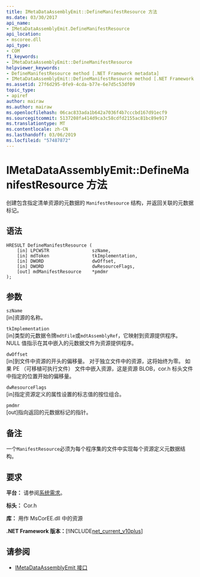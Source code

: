 ```yaml
---
title: IMetaDataAssemblyEmit::DefineManifestResource 方法
ms.date: 03/30/2017
api_name:
- IMetaDataAssemblyEmit.DefineManifestResource
api_location:
- mscoree.dll
api_type:
- COM
f1_keywords:
- IMetaDataAssemblyEmit::DefineManifestResource
helpviewer_keywords:
- DefineManifestResource method [.NET Framework metadata]
- IMetaDataAssemblyEmit::DefineManifestResource method [.NET Framework metadata]
ms.assetid: 27f6d295-0fe9-4cda-b77e-6e7d5c53df09
topic_type:
- apiref
author: mairaw
ms.author: mairaw
ms.openlocfilehash: 06cac833ada1b642a7036f4b7cccbd167d91ecf9
ms.sourcegitcommit: 5137208fa414d9ca3c58cdfd2155ac81bc89e917
ms.translationtype: MT
ms.contentlocale: zh-CN
ms.lasthandoff: 03/06/2019
ms.locfileid: "57487872"
---
```

# <a name="imetadataassemblyemitdefinemanifestresource-method"></a>IMetaDataAssemblyEmit::DefineManifestResource 方法
创建包含指定清单资源的元数据的 `ManifestResource` 结构，并返回关联的元数据标记。  
  
## <a name="syntax"></a>语法  
  
```  
HRESULT DefineManifestResource (  
    [in] LPCWSTR                szName,   
    [in] mdToken                tkImplementation,   
    [in] DWORD                  dwOffset,   
    [in] DWORD                  dwResourceFlags,  
    [out] mdManifestResource    *pmdmr  
);  
```  
  
## <a name="parameters"></a>参数  
 `szName`  
 [in]资源的名称。  
  
 `tkImplementation`  
 [in]类型的元数据令牌`mdtFile`或`mdtAssemblyRef`，它映射到资源提供程序。 NULL 值指示在其中嵌入的元数据文件为资源提供程序。  
  
 `dwOffset`  
 [in]到文件中资源的开头的偏移量。 对于独立文件中的资源，这将始终为零。 如果 PE （可移植可执行文件） 文件中嵌入资源，这是资源 BLOB，cor.h 标头文件中指定的位置开始的偏移量。  
  
 `dwResourceFlags`  
 [in]指定资源定义的属性设置的标志值的按位组合。  
  
 `pmdmr`  
 [out]指向返回的元数据标记的指针。  
  
## <a name="remarks"></a>备注  
 一个`ManifestResource`必须为每个程序集的文件中实现每个资源定义元数据结构。  
  
## <a name="requirements"></a>要求  
 **平台：** 请参阅[系统需求](../../../../docs/framework/get-started/system-requirements.md)。  
  
 **标头：** Cor.h  
  
 **库：** 用作 MsCorEE.dll 中的资源  
  
 **.NET Framework 版本：**[!INCLUDE[net_current_v10plus](../../../../includes/net-current-v10plus-md.md)]  
  
## <a name="see-also"></a>请参阅
- [IMetaDataAssemblyEmit 接口](../../../../docs/framework/unmanaged-api/metadata/imetadataassemblyemit-interface.md)
